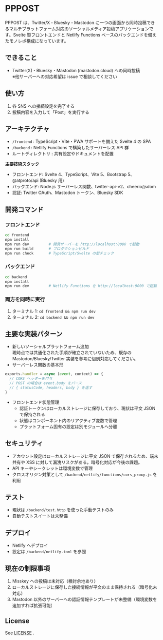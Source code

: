 # PPPOST

PPPOST は、Twitter/X・Bluesky・Mastodon に一つの画面から同時投稿できるマルチプラットフォーム対応のソーシャルメディア投稿アプリケーションです。Svelte 製フロントエンドと Netlify Functions ベースのバックエンドを備えたモノレポ構成になっています。

## できること

- Twitter(X)・Bluesky・Mastodon (mastodon.cloud) への同時投稿  
  ※他サーバーへの対応希望は issue で相談してください

## 使い方

1. 各 SNS への接続設定を完了する
2. 投稿内容を入力して「Post」を実行する

## アーキテクチャ

- `/frontend` : TypeScript・Vite・PWA サポートを備えた Svelte 4 の SPA
- `/backend` : Netlify Functions で構築したサーバーレス API 群
- ルートディレクトリ : 共有設定やドキュメントを配置

**主要技術スタック**

- フロントエンド: Svelte 4、TypeScript、Vite 5、Bootstrap 5、@atproto/api (Bluesky 用)
- バックエンド: Node.js サーバーレス関数、twitter-api-v2、cheerio/jsdom
- 認証: Twitter OAuth、Mastodon トークン、Bluesky SDK

## 開発コマンド

### フロントエンド

```bash
cd frontend
npm install
npm run dev         # 開発サーバーを http://localhost:8080 で起動
npm run build       # プロダクションビルド
npm run check       # TypeScript/Svelte の型チェック
```

### バックエンド

```bash
cd backend
npm install
npm run dev         # Netlify Functions を http://localhost:9000 で起動
```

### 両方を同時に実行

1. ターミナル 1: `cd frontend && npm run dev`
2. ターミナル 2: `cd backend && npm run dev`

## 主要な実装パターン

- 新しいソーシャルプラットフォーム追加  
  現時点では共通化された手順が確立されていないため、既存の Mastodon/Bluesky/Twitter 実装を参考に個別対応してください。
- サーバーレス関数の基本形

```javascript
exports.handler = async (event, context) => {
  // CORS ヘッダーを付与
  // POST の場合は event.body をパース
  // { statusCode, headers, body } を返す
}
```

- フロントエンド状態管理
  - 認証トークンはローカルストレージに保存しており、現状は平文 JSON で保持される
  - 状態はコンポーネント内のリアクティブ変数で管理
  - プラットフォーム固有の設定は別モジュールへ分離

## セキュリティ

- アカウント設定はローカルストレージに平文 JSON で保存されるため、端末共有や XSS に対して漏洩リスクがある。暗号化対応が今後の課題。
- API キーやシークレットは環境変数で管理
- クロスオリジン対策として `/backend/netlify/functions/cors_proxy.js` を利用

## テスト

- 現状は `/backend/test.http` を使った手動テストのみ
- 自動テストスイートは未整備

## デプロイ

- Netlify へデプロイ
- 設定は `/backend/netlify.toml` を参照

## 現在の制限事項

1. Misskey への投稿は未対応（検討余地あり）
2. ローカルストレージに保存した接続情報が平文のまま保持される（暗号化未対応）
3. Mastodon 以外のサーバーへの認証情報テンプレートが未整備（環境変数を追加すれば拡張可能）

## License

See [LICENSE](LICENSE.txt) .
